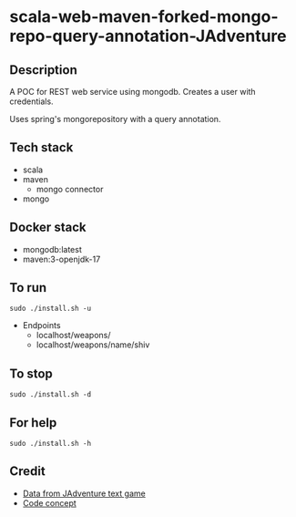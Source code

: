 # scala-web-maven-forked-mongo-repo-query-annotation-JAdventure

## Description
A POC for REST web service using mongodb.
Creates a user with credentials.

Uses spring's mongorepository with a query
annotation.

## Tech stack
- scala
- maven
  - mongo connector
- mongo

## Docker stack
- mongodb:latest
- maven:3-openjdk-17

## To run
`sudo ./install.sh -u`
- Endpoints
  - localhost/weapons/
  - localhost/weapons/name/shiv

## To stop
`sudo ./install.sh -d`

## For help
`sudo ./install.sh -h`

## Credit
- [Data from JAdventure text game](https://github.com/Progether/JAdventure.git)
- [Code concept](https://github.com/ragcrix/StudentInformationSystem.git)
